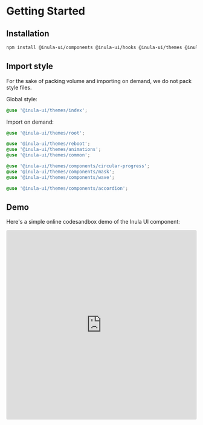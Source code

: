 # Getting Started

## Installation

```bash
npm install @inula-ui/components @inula-ui/hooks @inula-ui/themes @inula-ui/utils
```

## Import style

For the sake of packing volume and importing on demand, we do not pack style files.

Global style:

```scss
@use '@inula-ui/themes/index';
```

Import on demand:

```scss
@use '@inula-ui/themes/root';

@use '@inula-ui/themes/reboot';
@use '@inula-ui/themes/animations';
@use '@inula-ui/themes/common';

@use '@inula-ui/themes/components/circular-progress';
@use '@inula-ui/themes/components/mask';
@use '@inula-ui/themes/components/wave';

@use '@inula-ui/themes/components/accordion';
```

## Demo

Here's a simple online codesandbox demo of the Inula UI component:

<iframe
  src="https://codesandbox.io/embed/getting-started-3vkd3t?fontsize=14&hidenavigation=1&theme=dark"
  style="width: 100%; height: 500px; overflow: hidden; border: 0; border-radius: 4px"
  title="getting-started"
  allow="accelerometer; ambient-light-sensor; camera; encrypted-media; geolocation; gyroscope; hid; microphone; midi; payment; usb; vr; xr-spatial-tracking"
  sandbox="allow-forms allow-modals allow-popups allow-presentation allow-same-origin allow-scripts"
></iframe>
